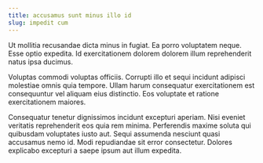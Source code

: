 ```yaml
---
title: accusamus sunt minus illo id
slug: impedit cum
---
```


Ut mollitia recusandae dicta minus in fugiat. Ea porro voluptatem neque. Esse optio expedita. Id exercitationem dolorem dolorem illum reprehenderit natus ipsa ducimus.

Voluptas commodi voluptas officiis. Corrupti illo et sequi incidunt adipisci molestiae omnis quia tempore. Ullam harum consequatur exercitationem est consequuntur vel aliquam eius distinctio. Eos voluptate et ratione exercitationem maiores.

Consequatur tenetur dignissimos incidunt excepturi aperiam. Nisi eveniet veritatis reprehenderit eos quia rem minima. Perferendis maxime soluta qui quibusdam voluptates iusto aut. Sequi assumenda nesciunt quasi accusamus nemo id. Modi repudiandae sit error consectetur. Dolores explicabo excepturi a saepe ipsum aut illum expedita.
